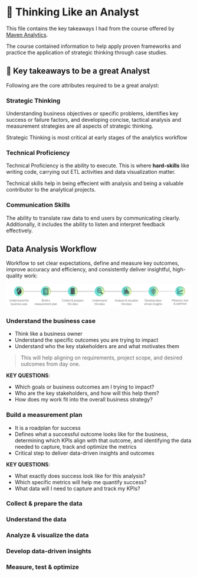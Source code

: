# 💭 Thinking Like an Analyst

This file contains the key takeaways I had from the course offered by [Maven Analytics](https://www.mavenanalytics.io/course/thinking-like-an-analyst).

The course contained information to help apply proven frameworks and practice the application of strategic thinking through case studies.

## 📌 Key takeaways to be a great Analyst

Following are the core attributes required to be a great analyst:

### Strategic Thinking

Understanding business objectives or specific problems, identifies key success or failure factors, and developing concise, tactical analysis and measurement strategies are all aspects of strategic thinking.

Strategic Thinking is most critical at early stages of the analytics workflow


### Technical Proficiency

Technical Proficiency is the ability to execute. This is where **hard-skills** like writing code, carrying out ETL activities and data visualization matter.

Technical skills help in being effecient with analysis and being a valuable contributor to the analytical projects.

### Communication Skills

The ability to translate raw data to end users by communicating clearly. Additionally, it includes the ability to listen and interpret feedback effectively. 

## Data Analysis Workflow

Workflow to set clear expectations, define and measure key outcomes, improve accuracy and efficiency, and consistently deliver insightful, high-quality work:

![](Data_Analysis_Workflow.jpeg)

### Understand the business case

- Think like a business owner
- Understand the specific outcomes you are trying to impact
- Understand who the key stakeholders are and what motivates them

> This will help aligning on requirements, project scope, and desired outcomes from day one.

**KEY QUESTIONS**:

- Which goals or business outcomes am I trying to impact?
- Who are the key stakeholders, and how will this help them?
- How does my work fit into the overall business strategy?

### Build a measurement plan

- It is a roadplan for success
- Defines what a successful outcome looks like for the business, determining which KPIs align with that outcome, and identifying the data needed to capture, track and optimize the metrics
- Critical step to deliver data-driven insights and outcomes

**KEY QUESTIONS**:

- What exactly does success look like for this analysis?
- Which specific metrics will help me quantify success?
- What data will I need to capture and track my KPIs?

### Collect & prepare the data


### Understand the data


### Analyze & visualize the data


### Develop data-driven insights


### Measure, test & optimize
